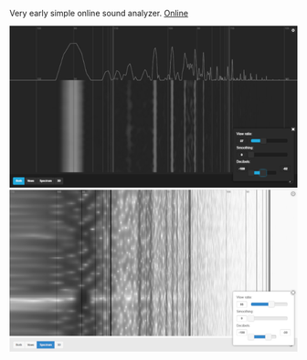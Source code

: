Very early simple online sound analyzer.
[Online](https://sndanalyzer.herokuapp.com/)

![Screen1](https://github.com/cyberbrun/sa/blob/master/img/scr.png)
![screen2](https://github.com/cyberbrun/sa/blob/master/img/scr2.png)